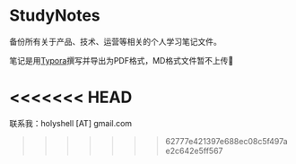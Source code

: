 # StudyNotes
备份所有关于产品、技术、运营等相关的个人学习笔记文件。

笔记是用[Typora](https://typora.io/)撰写并导出为PDF格式，MD格式文件暂不上传:slightly_smiling_face:


<<<<<<< HEAD
=======



联系我：holyshell [AT] gmail.com



>>>>>>> 62777e421397e688ec08c5f497ae2c642e5ff567
